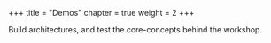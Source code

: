 +++
title = "Demos"
chapter = true
weight = 2
+++

Build architectures, and test the core-concepts behind the workshop.